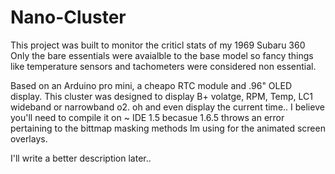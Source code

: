 # Nano-Cluster
This project was built to monitor the criticl stats of my 1969 Subaru 360
Only the bare essentials were avaialble to the base model so fancy things like temperature sensors and tachometers were considered non essential.

Based on an Arduino pro mini, a cheapo RTC module and .96" OLED display.
This cluster was designed to display B+ volatge, RPM, Temp, LC1 wideband or narrowband o2. oh and even display the current time..
I believe you'll need to compile it on ~ IDE 1.5 becasue 1.6.5 throws an error pertaining to the bittmap masking methods Im using for the animated screen overlays.

I'll write a better description later..

